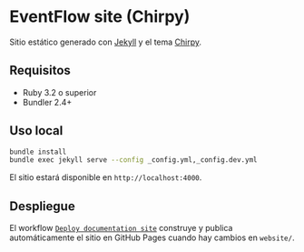 # EventFlow site (Chirpy)

Sitio estático generado con [Jekyll](https://jekyllrb.com/) y el tema [Chirpy](https://chirpy.cotes.page/).

## Requisitos
- Ruby 3.2 o superior
- Bundler 2.4+

## Uso local

```bash
bundle install
bundle exec jekyll serve --config _config.yml,_config.dev.yml
```

El sitio estará disponible en `http://localhost:4000`.

## Despliegue
El workflow [`Deploy documentation site`](../.github/workflows/pages.yml) construye y publica automáticamente el sitio en GitHub Pages cuando hay cambios en `website/`.

